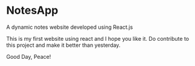 # NotesApp
A dynamic notes website developed using React.js

This is my first website using react and I hope you like it. Do contribute to this project and make it better than yesterday.

Good Day, Peace!
